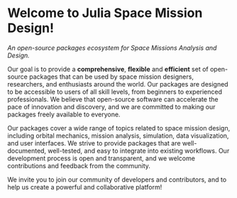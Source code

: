 # Welcome to Julia Space Mission Design!

_An open-source packages ecosystem for Space Missions Analysis and Design._

Our goal is to provide a **comprehensive**, **flexible** and **efficient** set of open-source packages that can be used by space mission designers, researchers, and enthusiasts around the world. Our packages are designed to be accessible to users of all skill levels, from beginners to experienced professionals. We believe that open-source software can accelerate the pace of innovation and discovery, and we are committed to making our packages freely available to everyone.

Our packages cover a wide range of topics related to space mission design, including orbital mechanics, mission analysis, simulation, data visualization, and user interfaces. We strive to provide packages that are well-documented, well-tested, and easy to integrate into existing workflows. Our development process is open and transparent, and we welcome contributions and feedback from the community. 

We invite you to join our community of developers and contributors, and to help us create a powerful and collaborative platform!

